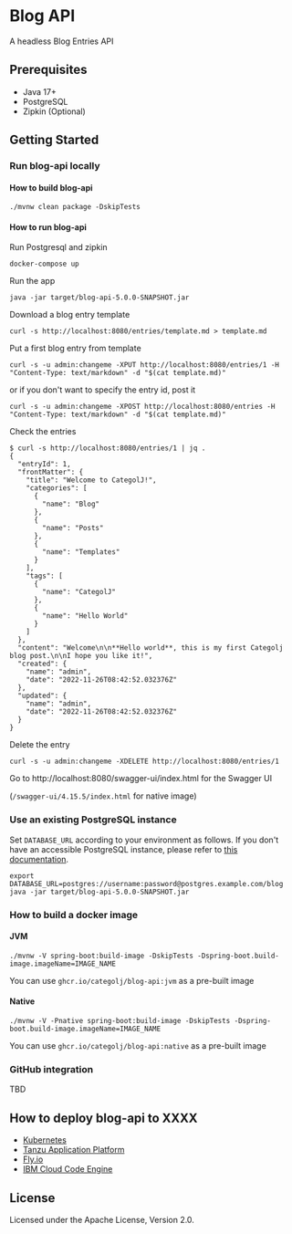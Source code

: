 # Blog API

A headless Blog Entries API

## Prerequisites

* Java 17+
* PostgreSQL
* Zipkin (Optional)

## Getting Started

### Run blog-api locally

#### How to build blog-api

```
./mvnw clean package -DskipTests
```

#### How to run blog-api

Run Postgresql and zipkin

```
docker-compose up
```

Run the app

```
java -jar target/blog-api-5.0.0-SNAPSHOT.jar 
```

Download a blog entry template

```
curl -s http://localhost:8080/entries/template.md > template.md
```


Put a first blog entry from template

```
curl -s -u admin:changeme -XPUT http://localhost:8080/entries/1 -H "Content-Type: text/markdown" -d "$(cat template.md)"
```

or if you don't want to specify the entry id, post it

```
curl -s -u admin:changeme -XPOST http://localhost:8080/entries -H "Content-Type: text/markdown" -d "$(cat template.md)"
```

Check the entries

```
$ curl -s http://localhost:8080/entries/1 | jq .
{
  "entryId": 1,
  "frontMatter": {
    "title": "Welcome to CategolJ!",
    "categories": [
      {
        "name": "Blog"
      },
      {
        "name": "Posts"
      },
      {
        "name": "Templates"
      }
    ],
    "tags": [
      {
        "name": "CategolJ"
      },
      {
        "name": "Hello World"
      }
    ]
  },
  "content": "Welcome\n\n**Hello world**, this is my first Categolj blog post.\n\nI hope you like it!",
  "created": {
    "name": "admin",
    "date": "2022-11-26T08:42:52.032376Z"
  },
  "updated": {
    "name": "admin",
    "date": "2022-11-26T08:42:52.032376Z"
  }
}
```

Delete the entry


```
curl -s -u admin:changeme -XDELETE http://localhost:8080/entries/1
```

Go to http://localhost:8080/swagger-ui/index.html for the Swagger UI

(`/swagger-ui/4.15.5/index.html` for native image)

### Use an existing PostgreSQL instance

Set `DATABASE_URL` according to your environment as follows.
If you don't have an accessible PostgreSQL instance, please refer to [this documentation](../postgresql).

```
export DATABASE_URL=postgres://username:password@postgres.example.com/blog
java -jar target/blog-api-5.0.0-SNAPSHOT.jar
```


### How to build a docker image

#### JVM

```
./mvnw -V spring-boot:build-image -DskipTests -Dspring-boot.build-image.imageName=IMAGE_NAME
```

You can use `ghcr.io/categolj/blog-api:jvm` as a pre-built image

#### Native

```
./mvnw -V -Pnative spring-boot:build-image -DskipTests -Dspring-boot.build-image.imageName=IMAGE_NAME
```

You can use `ghcr.io/categolj/blog-api:native` as a pre-built image

### GitHub integration

TBD

## How to deploy blog-api to XXXX

* [Kubernetes](./deploy/k8s)
* [Tanzu Application Platform](./deploy/tap)
* [Fly.io](./deploy/fly)
* [IBM Cloud Code Engine](./deploy/codeengine)

## License

Licensed under the Apache License, Version 2.0.
